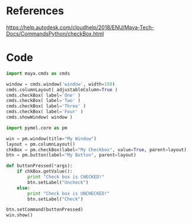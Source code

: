 # References

https://help.autodesk.com/cloudhelp/2018/ENU/Maya-Tech-Docs/CommandsPython/checkBox.html

# Code

```python
import maya.cmds as cmds

window = cmds.window('window', width=150)
cmds.columnLayout( adjustableColumn=True )
cmds.checkBox( label='One' )
cmds.checkBox( label='Two' )
cmds.checkBox( label='Three' )
cmds.checkBox( label='Four' )
cmds.showWindow( window )
```

```python
import pymel.core as pm

win = pm.window(title="My Window")
layout = pm.columnLayout()
chkBox = pm.checkBox(label="My Checkbox", value=True, parent=layout)
btn = pm.button(label="My Button", parent=layout)

def buttonPressed(*args):
    if chkBox.getValue():
        print "Check box is CHECKED!"
        btn.setLabel("Uncheck")
    else:
        print "Check box is UNCHECKED!"
        btn.setLabel("Check")

btn.setCommand(buttonPressed)
win.show()
```
